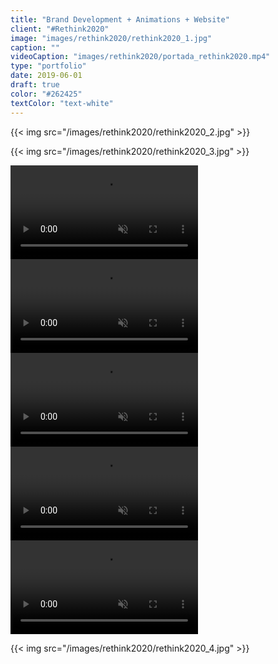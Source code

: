 ```yaml
---
title: "Brand Development + Animations + Website"
client: "#Rethink2020"
image: "images/rethink2020/rethink2020_1.jpg"
caption: ""
videoCaption: "images/rethink2020/portada_rethink2020.mp4"
type: "portfolio"
date: 2019-06-01
draft: true
color: "#262425"
textColor: "text-white"
---
```


{{< img src="/images/rethink2020/rethink2020_2.jpg" >}}<p class="py-3">
{{< img src="/images/rethink2020/rethink2020_3.jpg" >}}<p class="py-3">

<p class="py-5">

<div class="row align-middle justify-content-center">
	<div class="col-12 col-md-8 col-lg-5 py-5 ">
		<div class="embed-responsive embed-responsive-16by9">
			<video loop muted="muted" disableRemotePlayback>
				<source src="/images/rethink2020/rethink2020_simbol_1.mp4" type="video/mp4">
				Your browser does not support the video tag.
			</video>
		</div>
	</div>
</div>
<div class="row align-middle justify-content-center">
	<div class="col-12 col-md-8 col-lg-5 py-5">
		<div class="embed-responsive embed-responsive-16by9">
			<video loop muted="muted" disableRemotePlayback>
				<source src="/images/rethink2020/rethink2020_simbol_2.mp4" type="video/mp4">
				Your browser does not support the video tag.
			</video>
		</div>
	</div>
</div>
<div class="row align-middle justify-content-center">	
	<div class="col-12 col-md-8 col-lg-5 py-5">
		<div class="embed-responsive embed-responsive-16by9">
			<video loop muted="muted" disableRemotePlayback>
				<source src="/images/rethink2020/rethink2020_simbol_3.mp4" type="video/mp4">
				Your browser does not support the video tag.
			</video>
		</div>
	</div>
</div>
<div class="row align-middle justify-content-center">	
	<div class="col-12 col-md-10 col-lg-6 py-5">
		<div class="embed-responsive embed-responsive-16by9">
			<video loop muted="muted" disableRemotePlayback>
				<source src="/images/rethink2020/rethink2020_simbol_hover.mp4" type="video/mp4">
				Your browser does not support the video tag.
			</video>
		</div>
	</div>
</div>
<div class="row align-middle justify-content-center">	
	<div class="col-12 col-md-10 col-lg-6 py-5">
		<div class="embed-responsive embed-responsive-16by9">
			<video loop muted="muted" disableRemotePlayback>
				<source src="/images/rethink2020/rethink2020_simbol_all.mp4" type="video/mp4">
				Your browser does not support the video tag.
			</video>
		</div>
	</div>
</div>	

<p class="py-5">

{{< img src="/images/rethink2020/rethink2020_4.jpg" >}}<p class="py-3">